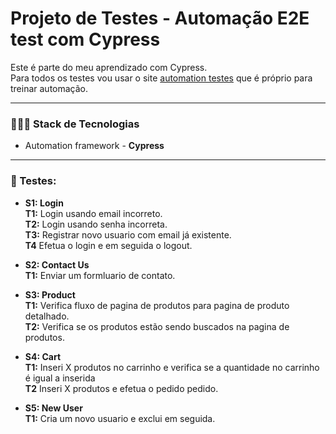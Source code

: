 # Projeto de Testes - Automação E2E test com Cypress
Este é parte do meu aprendizado com Cypress.</br>
Para todos os testes vou usar o site [automation testes](https://automationexercise.com/) que é próprio para treinar automação.

***
### 👨🏻‍💻 Stack de Tecnologias
- Automation framework - **Cypress** 

***
### 🧪 Testes:
- **S1: Login**   
  **T1:** Login usando email incorreto.</br>
  **T2:** Login usando senha incorreta.</br>
  **T3:** Registrar novo usuario com email já existente.</br>
  **T4** Efetua o login e em seguida o logout.

- **S2: Contact Us**  
  **T1:** Enviar um formluario de contato.

- **S3: Product** </br>
  **T1:** Verifica fluxo de pagina de produtos para pagina de produto detalhado.</br>
  **T2:** Verifica se os produtos estão sendo buscados na pagina de produtos.

- **S4: Cart** </br>
  **T1:** Inseri X produtos no carrinho e verifica se a quantidade no carrinho é igual a inserida</br>
  **T2** Inseri X produtos e efetua o pedido pedido.</br>

- **S5: New User** </br>
  **T1:** Cria um novo usuario e exclui em seguida. </br>